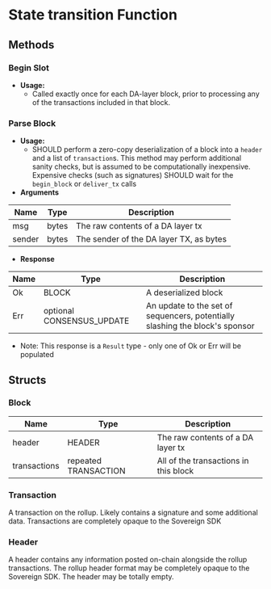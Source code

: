 # State transition Function

## Methods

### Begin Slot

* **Usage:**
  * Called exactly once for each DA-layer block, prior to processing any of the transactions included in that block.
  
### Parse Block

* **Usage:**
  * SHOULD perform a zero-copy deserialization of a block into a `header` and a list of `transaction`s. This method may perform
  additional sanity checks, but is assumed to be computationally
  inexpensive. Expensive checks (such as signatures) SHOULD wait for the
  `begin_block` or `deliver_tx` calls
* **Arguments**

 | Name          | Type   | Description                              |
 |---------------|--------|------------------------------------------|
 | msg           | bytes  | The raw contents of a DA layer tx        |
 | sender        | bytes  | The sender of the DA layer TX, as bytes  |

* **Response**

 | Name          | Type   | Description                              |
 |---------------|--------|------------------------------------------|
 | Ok       | BLOCK  | A deserialized block                     |
 | Err       | optional CONSENSUS_UPDATE  | An update to the set of sequencers, potentially slashing the block's sponsor|

* Note: This response is a `Result` type - only one of Ok or Err will be populated

## Structs

### Block

| Name          | Type   | Description                              |
|---------------|--------|------------------------------------------|
| header        | HEADER | The raw contents of a DA layer tx        |
| transactions  | repeated TRANSACTION | All of the transactions in this block |

### Transaction

A transaction on the rollup. Likely contains a signature and some additional data.
Transactions are completely opaque to the Sovereign SDK

### Header

A header contains any information posted on-chain alongside the rollup transactions.
The rollup header format may be completely opaque to the Sovereign SDK. The header
may be totally empty.
